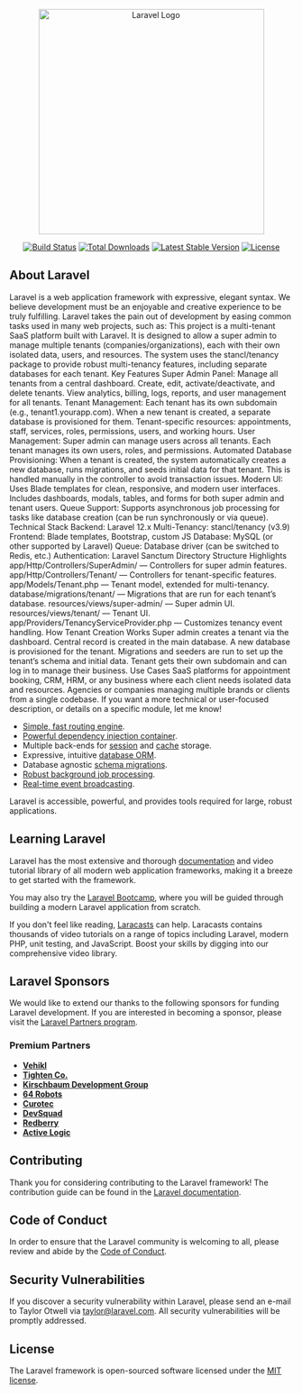 <p align="center"><a href="https://laravel.com" target="_blank"><img src="https://raw.githubusercontent.com/laravel/art/master/logo-lockup/5%20SVG/2%20CMYK/1%20Full%20Color/laravel-logolockup-cmyk-red.svg" width="400" alt="Laravel Logo"></a></p>

<p align="center">
<a href="https://github.com/laravel/framework/actions"><img src="https://github.com/laravel/framework/workflows/tests/badge.svg" alt="Build Status"></a>
<a href="https://packagist.org/packages/laravel/framework"><img src="https://img.shields.io/packagist/dt/laravel/framework" alt="Total Downloads"></a>
<a href="https://packagist.org/packages/laravel/framework"><img src="https://img.shields.io/packagist/v/laravel/framework" alt="Latest Stable Version"></a>
<a href="https://packagist.org/packages/laravel/framework"><img src="https://img.shields.io/packagist/l/laravel/framework" alt="License"></a>
</p>

## About Laravel

Laravel is a web application framework with expressive, elegant syntax. We believe development must be an enjoyable and creative experience to be truly fulfilling. Laravel takes the pain out of development by easing common tasks used in many web projects, such as:
This project is a multi-tenant SaaS platform built with Laravel. It is designed to allow a super admin to manage multiple tenants (companies/organizations), each with their own isolated data, users, and resources. The system uses the stancl/tenancy package to provide robust multi-tenancy features, including separate databases for each tenant.
Key Features
Super Admin Panel:
Manage all tenants from a central dashboard.
Create, edit, activate/deactivate, and delete tenants.
View analytics, billing, logs, reports, and user management for all tenants.
Tenant Management:
Each tenant has its own subdomain (e.g., tenant1.yourapp.com).
When a new tenant is created, a separate database is provisioned for them.
Tenant-specific resources: appointments, staff, services, roles, permissions, users, and working hours.
User Management:
Super admin can manage users across all tenants.
Each tenant manages its own users, roles, and permissions.
Automated Database Provisioning:
When a tenant is created, the system automatically creates a new database, runs migrations, and seeds initial data for that tenant.
This is handled manually in the controller to avoid transaction issues.
Modern UI:
Uses Blade templates for clean, responsive, and modern user interfaces.
Includes dashboards, modals, tables, and forms for both super admin and tenant users.
Queue Support:
Supports asynchronous job processing for tasks like database creation (can be run synchronously or via queue).
Technical Stack
Backend: Laravel 12.x
Multi-Tenancy: stancl/tenancy (v3.9)
Frontend: Blade templates, Bootstrap, custom JS
Database: MySQL (or other supported by Laravel)
Queue: Database driver (can be switched to Redis, etc.)
Authentication: Laravel Sanctum
Directory Structure Highlights
app/Http/Controllers/SuperAdmin/ — Controllers for super admin features.
app/Http/Controllers/Tenant/ — Controllers for tenant-specific features.
app/Models/Tenant.php — Tenant model, extended for multi-tenancy.
database/migrations/tenant/ — Migrations that are run for each tenant’s database.
resources/views/super-admin/ — Super admin UI.
resources/views/tenant/ — Tenant UI.
app/Providers/TenancyServiceProvider.php — Customizes tenancy event handling.
How Tenant Creation Works
Super admin creates a tenant via the dashboard.
Central record is created in the main database.
A new database is provisioned for the tenant.
Migrations and seeders are run to set up the tenant’s schema and initial data.
Tenant gets their own subdomain and can log in to manage their business.
Use Cases
SaaS platforms for appointment booking, CRM, HRM, or any business where each client needs isolated data and resources.
Agencies or companies managing multiple brands or clients from a single codebase.
If you want a more technical or user-focused description, or details on a specific module, let me know!
- [Simple, fast routing engine](https://laravel.com/docs/routing).
- [Powerful dependency injection container](https://laravel.com/docs/container).
- Multiple back-ends for [session](https://laravel.com/docs/session) and [cache](https://laravel.com/docs/cache) storage.
- Expressive, intuitive [database ORM](https://laravel.com/docs/eloquent).
- Database agnostic [schema migrations](https://laravel.com/docs/migrations).
- [Robust background job processing](https://laravel.com/docs/queues).
- [Real-time event broadcasting](https://laravel.com/docs/broadcasting).

Laravel is accessible, powerful, and provides tools required for large, robust applications.

## Learning Laravel

Laravel has the most extensive and thorough [documentation](https://laravel.com/docs) and video tutorial library of all modern web application frameworks, making it a breeze to get started with the framework.

You may also try the [Laravel Bootcamp](https://bootcamp.laravel.com), where you will be guided through building a modern Laravel application from scratch.

If you don't feel like reading, [Laracasts](https://laracasts.com) can help. Laracasts contains thousands of video tutorials on a range of topics including Laravel, modern PHP, unit testing, and JavaScript. Boost your skills by digging into our comprehensive video library.

## Laravel Sponsors

We would like to extend our thanks to the following sponsors for funding Laravel development. If you are interested in becoming a sponsor, please visit the [Laravel Partners program](https://partners.laravel.com).

### Premium Partners

- **[Vehikl](https://vehikl.com)**
- **[Tighten Co.](https://tighten.co)**
- **[Kirschbaum Development Group](https://kirschbaumdevelopment.com)**
- **[64 Robots](https://64robots.com)**
- **[Curotec](https://www.curotec.com/services/technologies/laravel)**
- **[DevSquad](https://devsquad.com/hire-laravel-developers)**
- **[Redberry](https://redberry.international/laravel-development)**
- **[Active Logic](https://activelogic.com)**

## Contributing

Thank you for considering contributing to the Laravel framework! The contribution guide can be found in the [Laravel documentation](https://laravel.com/docs/contributions).

## Code of Conduct

In order to ensure that the Laravel community is welcoming to all, please review and abide by the [Code of Conduct](https://laravel.com/docs/contributions#code-of-conduct).

## Security Vulnerabilities

If you discover a security vulnerability within Laravel, please send an e-mail to Taylor Otwell via [taylor@laravel.com](mailto:taylor@laravel.com). All security vulnerabilities will be promptly addressed.

## License

The Laravel framework is open-sourced software licensed under the [MIT license](https://opensource.org/licenses/MIT).
